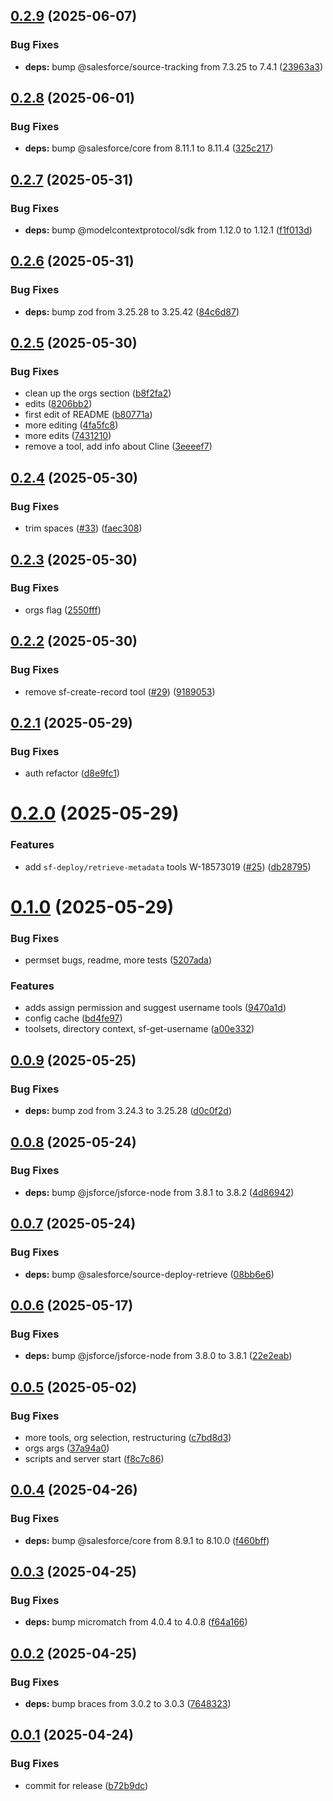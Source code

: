 ## [0.2.9](https://github.com/salesforcecli/mcp/compare/0.2.8...0.2.9) (2025-06-07)


### Bug Fixes

* **deps:** bump @salesforce/source-tracking from 7.3.25 to 7.4.1 ([23963a3](https://github.com/salesforcecli/mcp/commit/23963a3ade374160b2b092d399e1cdc83a5085b9))



## [0.2.8](https://github.com/salesforcecli/mcp/compare/0.2.7...0.2.8) (2025-06-01)


### Bug Fixes

* **deps:** bump @salesforce/core from 8.11.1 to 8.11.4 ([325c217](https://github.com/salesforcecli/mcp/commit/325c217dd5fb7df1aaa970b4572bed19324e2562))



## [0.2.7](https://github.com/salesforcecli/mcp/compare/0.2.6...0.2.7) (2025-05-31)


### Bug Fixes

* **deps:** bump @modelcontextprotocol/sdk from 1.12.0 to 1.12.1 ([f1f013d](https://github.com/salesforcecli/mcp/commit/f1f013d795f31e04983d7b6ed129324f769aa877))



## [0.2.6](https://github.com/salesforcecli/mcp/compare/0.2.5...0.2.6) (2025-05-31)


### Bug Fixes

* **deps:** bump zod from 3.25.28 to 3.25.42 ([84c6d87](https://github.com/salesforcecli/mcp/commit/84c6d87988c5d7674b05c0d24885e5e6a3292160))



## [0.2.5](https://github.com/salesforcecli/mcp/compare/0.2.4...0.2.5) (2025-05-30)


### Bug Fixes

* clean up the orgs section ([b8f2fa2](https://github.com/salesforcecli/mcp/commit/b8f2fa299bedf6763218ef9fec9222af33e5eff9))
* edits ([8206bb2](https://github.com/salesforcecli/mcp/commit/8206bb27edc73033ffb67516d76f19b3a7e35db9))
* first edit of README ([b80771a](https://github.com/salesforcecli/mcp/commit/b80771ac460e0a697f7ae63856f5bde1a279ace8))
* more editing ([4fa5fc8](https://github.com/salesforcecli/mcp/commit/4fa5fc825bdfc9a551b5417008c86655e4d18eb5))
* more edits ([7431210](https://github.com/salesforcecli/mcp/commit/7431210646f9fa8b2ab85fb2547a48fd2b3811bb))
* remove a tool, add info about Cline ([3eeeef7](https://github.com/salesforcecli/mcp/commit/3eeeef711f76779e1c65b951aaecb304e7673f6c))



## [0.2.4](https://github.com/salesforcecli/mcp/compare/0.2.3...0.2.4) (2025-05-30)


### Bug Fixes

* trim spaces ([#33](https://github.com/salesforcecli/mcp/issues/33)) ([faec308](https://github.com/salesforcecli/mcp/commit/faec308b31caf9c5a02a84fad345ee73c323905e))



## [0.2.3](https://github.com/salesforcecli/mcp/compare/0.2.2...0.2.3) (2025-05-30)


### Bug Fixes

* orgs flag ([2550fff](https://github.com/salesforcecli/mcp/commit/2550fff88b82a4bb99e302ae0ce92c5216f71c1b))



## [0.2.2](https://github.com/salesforcecli/mcp/compare/0.2.1...0.2.2) (2025-05-30)


### Bug Fixes

* remove sf-create-record tool ([#29](https://github.com/salesforcecli/mcp/issues/29)) ([9189053](https://github.com/salesforcecli/mcp/commit/9189053a0837bee28fb12487133b57c923959514))



## [0.2.1](https://github.com/salesforcecli/mcp/compare/0.2.0...0.2.1) (2025-05-29)


### Bug Fixes

* auth refactor ([d8e9fc1](https://github.com/salesforcecli/mcp/commit/d8e9fc13327df9f9f0f0e4730f120ab6478cce00))



# [0.2.0](https://github.com/salesforcecli/mcp/compare/0.1.0...0.2.0) (2025-05-29)


### Features

* add `sf-deploy/retrieve-metadata` tools W-18573019 ([#25](https://github.com/salesforcecli/mcp/issues/25)) ([db28795](https://github.com/salesforcecli/mcp/commit/db28795981fd80062f6a03cb7b53069754bbeb58))



# [0.1.0](https://github.com/salesforcecli/mcp/compare/0.0.9...0.1.0) (2025-05-29)


### Bug Fixes

* permset bugs, readme, more tests ([5207ada](https://github.com/salesforcecli/mcp/commit/5207ada2c6c329f0b447a8d3e0dcba4dd7919c48))


### Features

* adds assign permission and suggest username tools ([9470a1d](https://github.com/salesforcecli/mcp/commit/9470a1daf2a3d4a16338dcb196c9abcef86271ce))
* config cache ([bd4fe97](https://github.com/salesforcecli/mcp/commit/bd4fe97d83961fc03f66c5a90f47b14eb672fa05))
* toolsets, directory context, sf-get-username ([a00e332](https://github.com/salesforcecli/mcp/commit/a00e3324490fc59dda619e3a36e6d0118d6beb8f))



## [0.0.9](https://github.com/salesforcecli/mcp/compare/0.0.8...0.0.9) (2025-05-25)


### Bug Fixes

* **deps:** bump zod from 3.24.3 to 3.25.28 ([d0c0f2d](https://github.com/salesforcecli/mcp/commit/d0c0f2dd1ca3741bc9306c7eab2f8a5ddd29c9ff))



## [0.0.8](https://github.com/salesforcecli/mcp/compare/0.0.7...0.0.8) (2025-05-24)


### Bug Fixes

* **deps:** bump @jsforce/jsforce-node from 3.8.1 to 3.8.2 ([4d86942](https://github.com/salesforcecli/mcp/commit/4d86942025aefcb4a4f3f94475bec55c40fd84cb))



## [0.0.7](https://github.com/salesforcecli/mcp/compare/0.0.6...0.0.7) (2025-05-24)


### Bug Fixes

* **deps:** bump @salesforce/source-deploy-retrieve ([08bb6e6](https://github.com/salesforcecli/mcp/commit/08bb6e6c6264e5301c8e32e7632ecbd07bc022a9))



## [0.0.6](https://github.com/salesforcecli/mcp/compare/0.0.5...0.0.6) (2025-05-17)


### Bug Fixes

* **deps:** bump @jsforce/jsforce-node from 3.8.0 to 3.8.1 ([22e2eab](https://github.com/salesforcecli/mcp/commit/22e2eabc3a17fec1e2e809c645778acd31643a17))



## [0.0.5](https://github.com/salesforcecli/mcp/compare/0.0.4...0.0.5) (2025-05-02)


### Bug Fixes

* more tools, org selection, restructuring ([c7bd8d3](https://github.com/salesforcecli/mcp/commit/c7bd8d3eb5ef7c79d4d64dd94fe9d2a391a036fa))
* orgs args ([37a94a0](https://github.com/salesforcecli/mcp/commit/37a94a0c43b96f5ceefc4266440f7dbb952dddeb))
* scripts and server start ([f8c7c86](https://github.com/salesforcecli/mcp/commit/f8c7c86e8f8af9c9aad3f8ba79987ed7e21caaef))



## [0.0.4](https://github.com/salesforcecli/mcp/compare/0.0.3...0.0.4) (2025-04-26)


### Bug Fixes

* **deps:** bump @salesforce/core from 8.9.1 to 8.10.0 ([f460bff](https://github.com/salesforcecli/mcp/commit/f460bff8cba64969ccfa0cf2656cb5140ab05f55))



## [0.0.3](https://github.com/salesforcecli/mcp/compare/0.0.2...0.0.3) (2025-04-25)


### Bug Fixes

* **deps:** bump micromatch from 4.0.4 to 4.0.8 ([f64a166](https://github.com/salesforcecli/mcp/commit/f64a166b6c6a796da5b9adc9288a7f0474dc26e4))



## [0.0.2](https://github.com/salesforcecli/mcp/compare/0.0.1...0.0.2) (2025-04-25)


### Bug Fixes

* **deps:** bump braces from 3.0.2 to 3.0.3 ([7648323](https://github.com/salesforcecli/mcp/commit/764832387a22e5b6fbd08a9a0624048674902e5b))



## [0.0.1](https://github.com/salesforcecli/mcp/compare/b72b9dce44b9c97428574a3ce89043e1030c73f9...0.0.1) (2025-04-24)


### Bug Fixes

* commit for release ([b72b9dc](https://github.com/salesforcecli/mcp/commit/b72b9dce44b9c97428574a3ce89043e1030c73f9))




